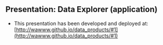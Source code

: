 ## Presentation: Data Explorer (application)

- This presentation has been developed and deployed at:  
[http://wawww.github.io/data_products/#1](http://wawww.github.io/data_products/#1)
